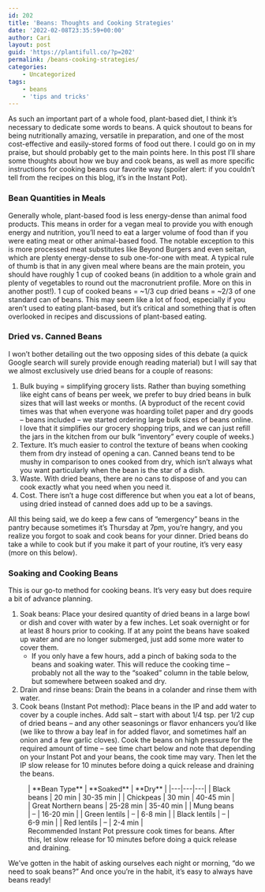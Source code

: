 ```yaml
---
id: 202
title: 'Beans: Thoughts and Cooking Strategies'
date: '2022-02-08T23:35:59+00:00'
author: Cari
layout: post
guid: 'https://plantifull.co/?p=202'
permalink: /beans-cooking-strategies/
categories:
    - Uncategorized
tags:
    - beans
    - 'tips and tricks'
---
```


As such an important part of a whole food, plant-based diet, I think it’s necessary to dedicate some words to beans. A quick shoutout to beans for being nutritionally amazing, versatile in preparation, and one of the most cost-effective and easily-stored forms of food out there. I could go on in my praise, but should probably get to the main points here. In this post I’ll share some thoughts about how we buy and cook beans, as well as more specific instructions for cooking beans our favorite way (spoiler alert: if you couldn’t tell from the recipes on this blog, it’s in the Instant Pot).

### Bean Quantities in Meals

Generally whole, plant-based food is less energy-dense than animal food products. This means in order for a vegan meal to provide you with enough energy and nutrition, you’ll need to eat a larger volume of food than if you were eating meat or other animal-based food. The notable exception to this is more processed meat substitutes like Beyond Burgers and even seitan, which are plenty energy-dense to sub one-for-one with meat. A typical rule of thumb is that in any given meal where beans are the main protein, you should have roughly 1 cup of cooked beans (in addition to a whole grain and plenty of vegetables to round out the macronutrient profile. More on this in another post!). 1 cup of cooked beans = ~1/3 cup dried beans = ~2/3 of one standard can of beans. This may seem like a lot of food, especially if you aren’t used to eating plant-based, but it’s critical and something that is often overlooked in recipes and discussions of plant-based eating.

### Dried vs. Canned Beans

I won’t bother detailing out the two opposing sides of this debate (a quick Google search will surely provide enough reading material) but I will say that we almost exclusively use dried beans for a couple of reasons:

1. Bulk buying = simplifying grocery lists. Rather than buying something like eight cans of beans per week, we prefer to buy dried beans in bulk sizes that will last weeks or months. (A byproduct of the recent covid times was that when everyone was hoarding toilet paper and dry goods – beans included – we started ordering large bulk sizes of beans online. I love that it simplifies our grocery shopping trips, and we can just refill the jars in the kitchen from our bulk “inventory” every couple of weeks.)
2. Texture. It’s much easier to control the texture of beans when cooking them from dry instead of opening a can. Canned beans tend to be mushy in comparison to ones cooked from dry, which isn’t always what you want particularly when the bean is the star of a dish.
3. Waste. With dried beans, there are no cans to dispose of and you can cook exactly what you need when you need it.
4. Cost. There isn’t a huge cost difference but when you eat a lot of beans, using dried instead of canned does add up to be a savings.

All this being said, we do keep a few cans of “emergency” beans in the pantry because sometimes it’s Thursday at 7pm, you’re hangry, and you realize you forgot to soak and cook beans for your dinner. Dried beans do take a while to cook but if you make it part of your routine, it’s very easy (more on this below).

### Soaking and Cooking Beans

This is our go-to method for cooking beans. It’s very easy but does require a bit of advance planning.

1. Soak beans: Place your desired quantity of dried beans in a large bowl or dish and cover with water by a few inches. Let soak overnight or for at least 8 hours prior to cooking. If at any point the beans have soaked up water and are no longer submerged, just add some more water to cover them. 
    - If you only have a few hours, add a pinch of baking soda to the beans and soaking water. This will reduce the cooking time – probably not all the way to the “soaked” column in the table below, but somewhere between soaked and dry.
2. Drain and rinse beans: Drain the beans in a colander and rinse them with water.
3. Cook beans (Instant Pot method): Place beans in the IP and add water to cover by a couple inches. Add salt – start with about 1/4 tsp. per 1/2 cup of dried beans – and any other seasonings or flavor enhancers you’d like (we like to throw a bay leaf in for added flavor, and sometimes half an onion and a few garlic cloves). Cook the beans on high pressure for the required amount of time – see time chart below and note that depending on your Instant Pot and your beans, the cook time may vary. Then let the IP slow release for 10 minutes before doing a quick release and draining the beans.

<figure class="wp-block-table is-style-stripes">| **Bean Type** | **Soaked** | **Dry** |
|---|---|---|
| Black beans | 20 min | 30-35 min |
| Chickpeas | 30 min | 40-45 min |
| Great Northern beans | 25-28 min | 35-40 min |
| Mung beans | – | 16-20 min |
| Green lentils | – | 6-8 min |
| Black lentils | – | 6-9 min |
| Red lentils | – | 2-4 min |

<figcaption>Recommended Instant Pot pressure cook times for beans.   
After this, let slow release for 10 minutes before doing a quick release and draining.</figcaption></figure>We’ve gotten in the habit of asking ourselves each night or morning, “do we need to soak beans?” And once you’re in the habit, it’s easy to always have beans ready!